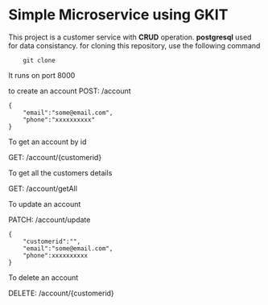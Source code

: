 # Simple Microservice using GKIT

This project is a customer service with **CRUD** operation. **postgresql** used for data consistancy. for cloning this repository, use the following command
```shell
	git clone 
```
It runs on port 8000 

to create an account
POST:  /account

	{
		"email":"some@email.com",
		"phone":"xxxxxxxxxx"
	}

To get an account by id

GET:	/account/{customerid}

To get all the customers details

GET: /account/getAll

To update an account

PATCH:	/account/update

	{
		"customerid":"",
		"email":"some@email.com",
		"phone":xxxxxxxxxx
	}

To delete an account

DELETE: /account/{customerid}
